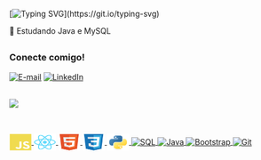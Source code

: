 
[![Typing SVG](https://readme-typing-svg.herokuapp.com/?color=FBFBFB&size=20&center=true&vCenter=true&width=1000&lines=Oii!+Me+chamo+Katiane+Santiago.;Seja+bem-vindo!)](https://git.io/typing-svg)

🌱 Estudando Java e MySQL
  
##

<img align="right" alt="" height="190px" src="./src/study.gif">

<h3 align="left">Conecte comigo!</h3>

[![E-mail](https://img.shields.io/badge/-Email-000?style=for-the-badge&logo=microsoft-outlook&logoColor=FF00F6&color:FFF)](mailto:katianesm.br@gmail.com)
[![LinkedIn](https://img.shields.io/badge/-LinkedIn-000?style=for-the-badge&logo=linkedin&logoColor=FF00F6&color:FFF)](https://www.linkedin.com/in/katiane-santiago/)

## 

<div>
  <a href="https://github.com/KatianeSantiago">
  <img height=180 align="center" src="https://github-readme-stats.vercel.app/api/top-langs/?username=KatianeSantiago&layout=compact&custom_title=Linguagens+Mais+Usadas&theme=dark"/>
</div> 
    
## 

<div style="display: inline_block"><br>
  <img align="center" alt="Js" height="30" width="40" src="https://raw.githubusercontent.com/devicons/devicon/master/icons/javascript/javascript-plain.svg">
  <img align="center" alt="React" height="30" width="40" src="https://raw.githubusercontent.com/devicons/devicon/master/icons/react/react-original.svg">
  <img align="center" alt="HTML" height="30" width="40" src="https://raw.githubusercontent.com/devicons/devicon/master/icons/html5/html5-original.svg">
  <img align="center" alt="CSS" height="30" width="40" src="https://raw.githubusercontent.com/devicons/devicon/master/icons/css3/css3-original.svg">
  <img align="center" alt="Python" height="30" width="40" src="https://raw.githubusercontent.com/devicons/devicon/master/icons/python/python-original.svg">
  <img align="center" alt="SQL" height="30" width="40" src="https://cdn.jsdelivr.net/gh/devicons/devicon@latest/icons/azuresqldatabase/azuresqldatabase-original.svg">   
  <img align="center" alt="Java" height="30" width="40" src="https://cdn.jsdelivr.net/gh/devicons/devicon@latest/icons/java/java-original-wordmark.svg">
  <img align="center" alt="Bootstrap" height="30" width="40" src="https://cdn.jsdelivr.net/gh/devicons/devicon@latest/icons/bootstrap/bootstrap-original.svg"> 
  <img align="center" alt="Git" height="30" width="40" src="https://cdn.jsdelivr.net/gh/devicons/devicon@latest/icons/git/git-original.svg" />
</div>




